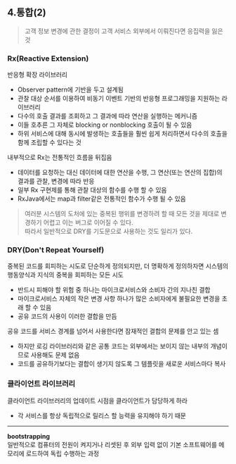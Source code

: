 ## 4.통합(2)  

> 고객 정보 변경에 관한 결정이 고객 서비스 외부에서 이뤄진다면 응집력을 잃은 것   

### Rx(Reactive Extension)  
반응형 확장 라이브러리   
- Observer pattern에 기반을 두고 설계됨  
- 관찰 대상 순서를 이용하여 비동기 이벤트 기반의 반응형 프로그래밍을 지원하는 라이브러리  
- 다수의 호출 결과를 조회하고 그 결과에 따라 연산을 실행하는 메커니즘  
- 이들 호추른 그 자체로 blocking or nonblocking 호출이 될 수 있음  
- 하위 서비스에 대해 동시에 발생하는 호출들을 훨씬 쉽게 처리하면서 다수의 호출을 함께 조립할 수 있다는 것  
  
내부적으로 Rx는 전통적인 흐름을 뒤집음   
- 데이터를 요청하는 대신 데이터에 대한 연산을 수행, 그 연산(또는 연산의 집합)의 결과를 관찰, 변경에 따라 반응  
- 일부 Rx 구현제를 통해 관찰 대상의 함수를 수행 할 수 있음  
- RxJava에서는 map과 filter같은 전통적인 함수가 수행 될 수 있음  


> 여러분 시스템의 도처에 있는 중복된 행위를 변경하려 할 때 모든 것을 제대로 변경하기 어렵고 이는 버그로 이어질 수 있다.  
> 따라서 일반적으로 DRY를 기도문으로 사용하는 것도 일리가 있다.  


### DRY(Don't Repeat Yourself)  
중복된 코드를 회피하는 시도로 단순하게 정의되지만, 더 명확하게 정의하자면 시스템의 행동양식과 지식의 중복을 회피하는 모든 시도  
- 반드시 피해야 할 위험 중 하나는 마이크로서비스와 소비자 간의 지나친 결합  
- 마이크로서비스 자체의 작은 변경 사항 하나가 많은 소비자에게 불필요한 변경을 초래 할 수 있음  
- 공유 코드의 사용이 이러한 결합을 만듬  

공유 코드를 서비스 경계를 넘어서 사용한다면 잠재적인 결합의 문제를 안고 있는 셈  
- 하지만 로깅 라이브러리와 같은 공통 코드는 외부에서는 보이지 않는 내부의 개념이므로 사용해도 문제 없음  
- 코드를 공유하기보다는 결합이 생기지 않도록 그 템플릿을 새로운 서비스마다 복사  
  
  
### 클라이언트 라이브러리  
클라이언트 라이브러리의 업데이트 시점을 클라이언트가 담당하게 하라   
- 각 서비스를 항상 독립적으로 릴리스 할 능력을 유지해야 하기 때문  


  
  
---  
**bootstrapping**  
일반적으로 컴퓨터의 전원이 켜지거나 리셋된 후 외부 입력 없이 기본 소프트웨어를 메모리에 로드하여 독립 수행하는 과정  
